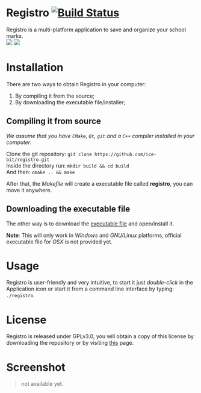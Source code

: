 # Registro [![Build Status](https://travis-ci.org/ice-bit/registro.svg?branch=master)](https://travis-ci.org/ice-bit/registro)
Registro is a multi-platform application to save and organize your school marks.  
<img src="https://img.shields.io/badge/os-linux-yellow.svg">
<img src="https://img.shields.io/badge/os-windows-blue.svg">

# Installation
There are two ways to obtain Registro in your computer:
1. By compiling it from the source;
2. By downloading the executable file/installer;

## Compiling it from source
_We assume that you have `CMake`, `Qt`, `git` and a `C++` compiler installed in your computer._

Clone the git repository: `git clone https://github.com/ice-bit/registro.git`  
Inside the directory run: `mkdir build && cd build`  
And then: `cmake .. && make`  

After that, the _Makefile_ will create a executable file called **registro**, you can move it anywhere.

## Downloading the executable file
The other way is to download the [executable file](#) and open/install it.

**Note**: This will only work in _Windows_ and _GNU/Linux_ platforms, official executable file for _OSX_ is not provided yet.

# Usage
Registro is user-friendly and very intuitive, to start it just _double-click_ in the Application icon or start it from a command line interface by typing: `./registro`.

# License
Registro is released under GPLv3.0, you will obtain a copy of this license by downloading the repository or by visiting [this](https://opensource.org/licenses/GPL-3.0) page.

# Screenshot
> not available yet.
